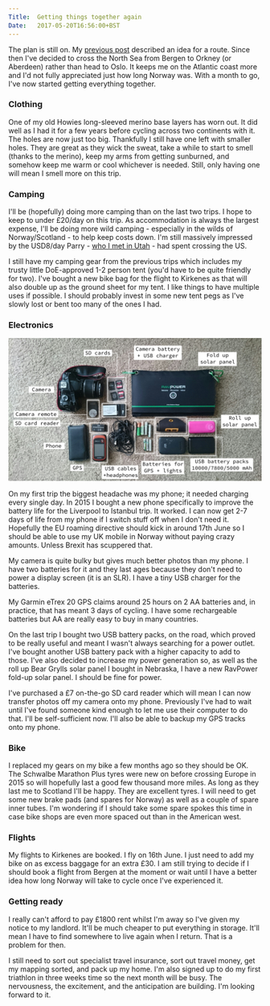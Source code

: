 ```yaml
---
Title:	Getting things together again
Date:	2017-05-20T16:56:00+BST
---
```


The plan is still on. My [previous post](http://www.strudel.org.uk/RTWbike/blog/2017001.html) described an idea for a route. Since then I've decided to cross the North Sea from Bergen to Orkney (or Aberdeen) rather than head to Oslo. It keeps me on the Atlantic coast more and I'd not fully appreciated just how long Norway was. With a month to go, I've now started getting everything together.

### Clothing

One of my old Howies long-sleeved merino base layers has worn out. It did well as I had it for a few years before cycling across two continents with it. The holes are now just too big. Thankfully I still have one left with smaller holes. They are great as they wick the sweat, take a while to start to smell (thanks to the merino), keep my arms from getting sunburned, and somehow keep me warm or cool whichever is needed. Still, only having one will mean I smell more on this trip.

### Camping 

I'll be (hopefully) doing more camping than on the last two trips. I hope to keep to under &pound;20/day on this trip. As accommodation is always the largest expense, I'll be doing more wild camping - especially in the wilds of Norway/Scotland - to help keep costs down.  I'm still massively impressed by the USD8/day Parry - [who I met in Utah](http://www.strudel.org.uk/RTWbike/blog/0039.html) - had spent crossing the US.

I still have my camping gear from the previous trips which includes my trusty little DoE-approved 1-2 person tent (you'd have to be quite friendly for two). I've bought a new bike bag for the flight to Kirkenes as that will also double up as the ground sheet for my tent. I like things to have multiple uses if possible. I should probably invest in some new tent pegs as I've slowly lost or bent too many of the ones I had.

### Electronics

![landscape](images/kit_elec.png "Electronic kit")

On my first trip the biggest headache was my phone; it needed charging every single day. In 2015 I bought a new phone specifically to improve the battery life for the Liverpool to Istanbul trip. It worked. I can now get 2-7 days of life from my phone if I switch stuff off when I don't need it. Hopefully the EU roaming directive should kick in around 17th June so I should be able to use my UK mobile in Norway without paying crazy amounts. Unless Brexit has scuppered that.

My camera is quite bulky but gives much better photos than my phone. I have two batteries for it and they last ages because they don't need to power a display screen (it is an SLR). I have a tiny USB charger for the batteries.

My Garmin eTrex 20 GPS claims around 25 hours on 2 AA batteries and, in practice, that has meant 3 days of cycling. I have some rechargeable batteries but AA are really easy to buy in many countries.

On the last trip I bought two USB battery packs, on the road, which proved to be really useful and meant I wasn't always searching for a power outlet. I've bought another USB battery pack with a higher capacity to add to those. I've also decided to increase my power generation so, as well as the roll up Bear Grylls solar panel I bought in Nebraska, I have a new RavPower fold-up solar panel. I should be fine for power.

I've purchased a &pound;7 on-the-go SD card reader which will mean I can now transfer photos off my camera onto my phone. Previously I've had to wait until I've found someone kind enough to let me use their computer to do that. I'll be self-sufficient now. I'll also be able to backup my GPS tracks onto my phone. 

### Bike

I replaced my gears on my bike a few months ago so they should be OK. The Schwalbe Marathon Plus tyres were new on before crossing Europe in 2015 so will hopefully last a good few thousand more miles. As long as they last me to Scotland I'll be happy. They are excellent tyres. I will need to get some new brake pads (and spares for Norway) as well as a couple of spare inner tubes. I'm wondering if I should take some spare spokes this time in case bike shops are even more spaced out than in the American west.

### Flights

My flights to Kirkenes are booked. I fly on 16th June. I just need to add my bike on as excess baggage for an extra &pound;30. I am still trying to decide if I should book a flight from Bergen at the moment or wait until I have a better idea how long Norway will take to cycle once I've experienced it.

### Getting ready

I really can't afford to pay &pound;1800 rent whilst I'm away so I've given my notice to my landlord. It'll be much cheaper to put everything in storage. It'll mean I have to find somewhere to live again when I return. That is a problem for then.

I still need to sort out specialist travel insurance, sort out travel money, get my mapping sorted, and pack up my home. I'm also signed up to do my first triathlon in three weeks time so the next month will be busy. The nervousness, the excitement, and the anticipation are building. I'm looking forward to it.